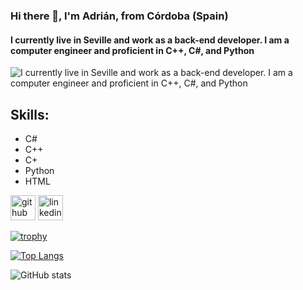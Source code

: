 ### Hi there 👋, I'm Adrián, from Córdoba (Spain)
#### I currently live in Seville and work as a back-end developer. I am a computer engineer and proficient in C++, C#, and Python
![I currently live in Seville and work as a back-end developer. I am a computer engineer and proficient in C++, C#, and Python](https://media.licdn.com/dms/image/D4D16AQEusNMv7_ilbw/profile-displaybackgroundimage-shrink_350_1400/0/1722452138660?e=1727913600&v=beta&t=0LGnxg3ZA-M9n55VsZMKhFR5QewLN7sgH9H53naIy9Y)

## Skills:
* C#
* C++
* C+
* Python
* HTML

[<img src='https://cdn.jsdelivr.net/npm/simple-icons@3.0.1/icons/github.svg' alt='github' height='40'>](https://github.com/A9Lopez)  [<img src='https://cdn.jsdelivr.net/npm/simple-icons@3.0.1/icons/linkedin.svg' alt='linkedin' height='40'>](https://www.linkedin.com/in/https://www.linkedin.com/in/adrian-lopez-ortiz//)  

[![trophy](https://github-profile-trophy.vercel.app/?username=A9Lopez)](https://github.com/ryo-ma/github-profile-trophy)

[![Top Langs](https://github-readme-stats.vercel.app/api/top-langs/?username=A9Lopez)](https://github.com/anuraghazra/github-readme-stats)

![GitHub stats](https://github-readme-stats.vercel.app/api?username=A9Lopez&show_icons=true)  

